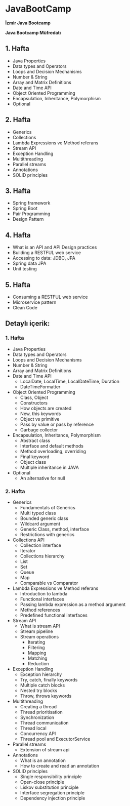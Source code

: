 # JavaBootCamp
**İzmir Java Bootcamp**

**Java Bootcamp Müfredatı** 
## 1. Hafta 
* Java Properties 
* Data types and Operators 
* Loops and Decision Mechanisms 
* Number & String 
* Array and Matrix Definitions 
* Date and Time API 
* Object Oriented Programming 
* Encapsulation, Inheritance, Polymorphism 
* Optional 
## 2. Hafta 
* Generics 
* Collections 
* Lambda Expressions ve Method referans 
* Stream API 
* Exception Handling 
* Multithreading 
* Parallel streams 
* Annotations 
* SOLID principles 
## 3. Hafta 
* Spring framework 
* Spring Boot 
* Pair Programming 
* Design Pattern 
## 4. Hafta 
* What is an API and API Design practices 
* Building a RESTFUL web service 
* Accessing to data: JDBC, JPA
* Spring data JPA 
* Unit testing 
## 5. Hafta 
* Consuming a RESTFUL web service 
* Microservice pattern 
* Clean Code 

## Detaylı içerik: 
### 1. Hafta 
* Java Properties 
* Data types and Operators 
* Loops and Decision Mechanisms 
* Number & String 
* Array and Matrix Definitions 
* Date and Time API  
  * LocalDate, LocalTime, LocalDateTime, Duration   
  * DateTimeFormatter   
* Object Oriented Programming
  * Class, Object  
  * Constructors   
  * How objects are created
  * New, this keywords
  * Object vs primitive
  * Pass by value or pass by reference
  * Garbage collector
* Encapsulation, Inheritance, Polymorphism
  * Abstract class
  * Interface and default methods   
  * Method overloading, overriding   
  * Final keyword
  * Object class  
  * Multiple inheritance in JAVA
* Optional
  * An alternative for null
### 2. Hafta 
* Generics 
  * Fundamentals of Generics 
  * Multi typed class 
  * Bounded generic class
  * Wildcard argument 
  * Generic Class, method, interface 
  * Restrictions with generics 
* Collections API 
  * Collection interface 
  * Iterator 
  * Collections hierarchy 
  * List 
  * Set 
  * Queue 
  * Map 
  * Comparable vs Comparator 
* Lambda Expressions ve Method referans 
  * Introduction to lambda 
  * Functional interfaces 
  * Passing lambda expression as a method argument 
  * Method references 
  * Predefined functional interfaces 
* Stream API 
  * What is stream API 
  * Stream pipeline 
  * Stream operations 
    - Iterating 
    - Filtering 
    - Mapping 
    - Matching 
    - Reduction 
* Exception Handling 
  * Exception hierarchy 
  * Try, catch, finally keywords 
  * Multiple catch blocks 
  * Nested try blocks 
  * Throw, throws keywords 
* Multithreading 
  * Creating a thread 
  * Thread prioritisation 
  * Synchronization 
  * Thread communication 
  * Thread local 
  * Concurrency API 
  * Thread pool and ExecutorService 
* Parallel streams 
  * Extension of stream api 
* Annotations 
  * What is an annotation 
  * How to create and read an annotation 
* SOLID principles
  * Single responsibility principle 
  * Open-close principle 
  * Liskov substitution principle 
  * Interface segregation principle 
  * Dependency injection principle 
